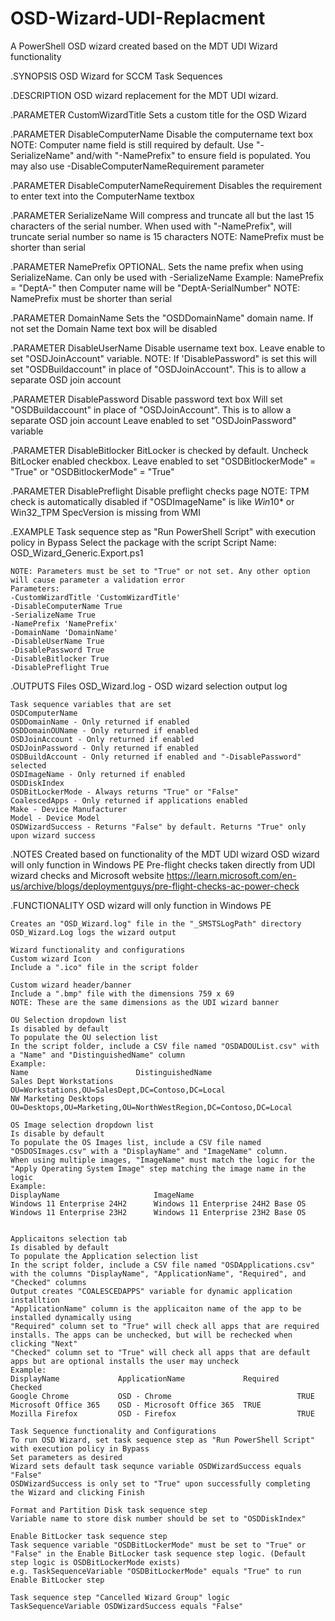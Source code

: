 # OSD-Wizard-UDI-Replacment
A PowerShell OSD wizard created based on the MDT UDI Wizard functionality

.SYNOPSIS
	OSD Wizard for SCCM Task Sequences

.DESCRIPTION
	OSD wizard replacement for the MDT UDI wizard.

.PARAMETER CustomWizardTitle
	Sets a custom title for the OSD Wizard

.PARAMETER DisableComputerName
	Disable the computername text box
	NOTE: Computer name field is still required by default. Use "-SerializeName" and/with "-NamePrefix" to ensure field is populated.
	You may also use -DisableComputerNameRequirement parameter

.PARAMETER DisableComputerNameRequirement
	Disables the requirement to enter text into the ComputerName textbox

.PARAMETER SerializeName
	Will compress and truncate all but the last 15 characters of the serial number.
	When used with "-NamePrefix", will truncate serial number so name is 15 characters
	NOTE: NamePrefix must be shorter than serial

.PARAMETER NamePrefix
	OPTIONAL. Sets the name prefix when using SerializeName. Can only be used with -SerializeName
	Example: NamePrefix = "DeptA-" then Computer name will be "DeptA-SerialNumber"
	NOTE: NamePrefix must be shorter than serial

.PARAMETER DomainName
	Sets the "OSDDomainName" domain name.
	If not set the Domain Name text box will be disabled

.PARAMETER DisableUserName
	Disable username text box.
	Leave enable to set "OSDJoinAccount" variable.
	NOTE: If 'DisablePassword" is set this will set "OSDBuildaccount" in place of "OSDJoinAccount". This is to allow a separate OSD join account

.PARAMETER DisablePassword
	Disable password text box
	Will set "OSDBuildaccount" in place of "OSDJoinAccount". This is to allow a separate OSD join account
	Leave enabled to set "OSDJoinPassword" variable

.PARAMETER DisableBitlocker
	BitLocker is checked by default.
	Uncheck BitLocker enabled checkbox.
	Leave enabled to set "OSDBitlockerMode" = "True" or "OSDBitlockerMode" = "True"

.PARAMETER DisablePreflight
	Disable preflight checks page
	NOTE: TPM check is automatically disabled if "OSDImageName" is like *Win*10* or Win32_TPM SpecVersion is missing from WMI

.EXAMPLE
	Task sequence step as "Run PowerShell Script" with execution policy in Bypass
	Select the package with the script
	Script Name: OSD_Wizard_Generic.Export.ps1
	
	NOTE: Parameters must be set to "True" or not set. Any other option will cause parameter a validation error
	Parameters:
	-CustomWizardTitle 'CustomWizardTitle'
	-DisableComputerName True
	-SerializeName True
	-NamePrefix 'NamePrefix'
	-DomainName 'DomainName'
	-DisableUserName True
	-DisablePassword True
	-DisableBitlocker True
	-DisablePreflight True

.OUTPUTS
	Files
	OSD_Wizard.log - OSD wizard selection output log
	
	Task sequence variables that are set
	OSDComputerName
	OSDDomainName - Only returned if enabled
	OSDDomainOUName - Only returned if enabled
	OSDJoinAccount - Only returned if enabled
	OSDJoinPassword - Only returned if enabled
	OSDBuildAccount - Only returned if enabled and "-DisablePassword" selected
	OSDImageName - Only returned if enabled
	OSDDiskIndex
	OSDBitLockerMode - Always returns "True" or "False"
	CoalescedApps - Only returned if applications enabled
	Make - Device Manufacturer
	Model - Device Model
	OSDWizardSuccess - Returns "False" by default. Returns "True" only upon wizard success

.NOTES
	Created  based on functionality of the MDT UDI wizard
	OSD wizard will only function in Windows PE
	Pre-flight checks taken directly from UDI wizard checks and Microsoft website
	https://learn.microsoft.com/en-us/archive/blogs/deploymentguys/pre-flight-checks-ac-power-check

.FUNCTIONALITY
	OSD wizard will only function in Windows PE
	
	Creates an "OSD_Wizard.log" file in the "_SMSTSLogPath" directory
	OSD_Wizard.Log logs the wizard output
	
	Wizard functionality and configurations
	Custom wizard Icon
	Include a ".ico" file in the script folder
	
	Custom wizard header/banner
	Include a ".bmp" file with the dimensions 759 x 69
	NOTE: These are the same dimensions as the UDI wizard banner
	
	OU Selection dropdown list
	Is disabled by default
	To populate the OU selection list
	In the script folder, include a CSV file named "OSDADOUList.csv" with a "Name" and "DistinguishedName" column
	Example:
	Name						DistinguishedName
	Sales Dept Workstations		OU=Workstations,OU=SalesDept,DC=Contoso,DC=Local
	NW Marketing Desktops		OU=Desktops,OU=Marketing,OU=NorthWestRegion,DC=Contoso,DC=Local
	
	OS Image selection dropdown list
	Is disable by default
	To populate the OS Images list, include a CSV file named "OSDOSImages.csv" with a "DisplayName" and "ImageName" column.
	When using multiple images, "ImageName" must match the logic for the "Apply Operating System Image" step matching the image name in the logic
	Example:
	DisplayName						ImageName
	Windows 11 Enterprise 24H2		Windows 11 Enterprise 24H2 Base OS
	Windows 11 Enterprise 23H2		Windows 11 Enterprise 23H2 Base OS
	
	
	Applicaitons selection tab
	Is disabled by default
	To populate the Application selection list
	In the script folder, include a CSV file named "OSDApplications.csv" with the columns "DisplayName", "ApplicationName", "Required", and "Checked" columns
	Output creates "COALESCEDAPPS" variable for dynamic application installtion
	"ApplicationName" column is the applicaiton name of the app to be installed dynamically using
	"Required" column set to "True" will check all apps that are required installs. The apps can be unchecked, but will be rechecked when clicking "Next"
	"Checked" column set to "True" will check all apps that are default apps but are optional installs the user may uncheck
	Example:
	DisplayName				ApplicationName				Required	Checked
	Google Chrome			OSD - Chrome							TRUE
	Microsoft Office 365	OSD - Microsoft Office 365	TRUE
	Mozilla Firefox			OSD - Firefox							TRUE
	
	Task Sequence functionality and Configurations
	To run OSD Wizard, set task sequence step as "Run PowerShell Script" with execution policy in Bypass
	Set parameters as desired
	Wizard sets default task sequnce variable OSDWizardSuccess equals "False"
	OSDWizardSuccess is only set to "True" upon successfully completing the Wizard and clicking Finish
	
	Format and Partition Disk task sequence step
	Variable name to store disk number should be set to "OSDDiskIndex"
	
	Enable BitLocker task sequence step
	Task sequence variable "OSDBitLockerMode" must be set to "True" or "False" in the Enable BitLocker task sequence step logic. (Default step logic is OSDBitLockerMode exists)
	e.g. TaskSequenceVariable "OSDBitLockerMode" equals "True" to run Enable BitLocker step
	
	Task sequence step "Cancelled Wizard Group" logic
	TaskSequenceVariable OSDWizardSuccess equals "False"

